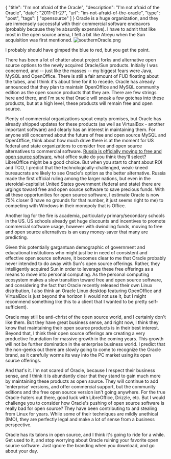 {
  "title": "I'm not afraid of the Oracle",
  "description": "I'm not afraid of the Oracle",
  "date": "2011-01-27",
  "url": "im-not-afraid-of-the-oracle",
  "type": "post",
  "tags": [
    "opensource"
  ]
}
Oracle is a huge organization, and they are immensely successful with their commercial software endeavors (probably because they're absurdly expensive).  I have to admit that like most in the open source arena, I felt a bit like Atreyu when the Sun acquisition was first mentioned.
![southernOracle.png](/files/southernOracle.png)

I probably should have gimped the blue to red, but you get the point.  

There has been a lot of chatter about project forks and alternative open source options to the newly acquired Oracle/Sun products.  Initially I was concerned, and -- just like the masses -- my biggest fears were Java, MySQL and OpenOffice.  There is still a fair amount of FUD floating about the tubes, and I think it's about time for it to recede.  Oracle has already announced that they plan to maintain OpenOffice and MySQL community edition as the open source products that they are.  There are few strings here and there, and I'm sure that Oracle will sneak a few gotchas into these products, but at a high level, these products will remain free and open source.  

Plenty of commercial organizations spout empty promises, but Oracle has already shipped updates for these products (as well as VirtualBox - another important software) and clearly has an interest in maintaining them.  For anyone still concerned about the future of free and open source MySQL and OpenOffice, think about how much drive there is at the moment for US federal and state organizations to consider free and open source alternatives to commercial software.  [Russia is officially moving to free and open source software](http://www.h-online.com/open/news/item/Russia-to-switch-to-open-source-by-2015-1170201.html), what office suite do you think they'll select?  LibreOffice might be a good choice.  But when you start to chant about ROI and TCO, I predict that the technologically-challenged, weak-kneed bureaucrats are likely to see Oracle's option as the better alternative.  Russia made the first official ruling among the larger nations, but even in the steroidal-capitalist United States government (federal and state) there are urgings toward free and open source software to save precious funds.  With all these opportunities for open source software, I estimate Oracle is now 75% closer (I have no grounds for that number, it just seems right to me) to competing with Windows in their monopoly that is Office.  

Another log for the fire is academia, particularly primary/secondary schools in the US.  US schools already get huge discounts and incentives to promote commercial software usage, however with dwindling funds, moving to free and open source alternatives is an easy money-saver that many are predicting.  

Given this potentially gargantuan demographic of government and educational institutions who might just be in need of consistent and effective open source software, it becomes clear to me that Oracle probably never intended to do away with Sun's open source offerings.  Rather, they intelligently acquired Sun in order to leverage these free offerings as a means to move into personal computing.  As the personal computing ecosystem makes a slow transition toward free and open source software, and considering the fact that Oracle recently released their own Linux distribution, I also think an Oracle Linux desktop featuring OpenOffice and VirtualBox is just beyond the horizon (I would not use it, but I might recommend something like this to a client that I wanted to be pretty self-sufficient).  

Oracle may still be anti-christ of the open source world, and I certainly don't like them.  But they have great business sense, and right now, I think they know that maintaining their open source products is in their best interest.  Beyond that, I think their open source offerings are creating a very productive foundation for massive growth in the coming years.  This growth will not be further domination in the enterprise business world.  I predict that the non-geeks out there are slowly going to come to recognize the Oracle brand, as it carefully worms its way into the PC market using its open source offerings.

And that's it.  I'm not scared of Oracle, because I respect their business sense, and I think it is abundantly clear that they stand to gain much more by maintaining these products as open source.  They will continue to add 'enterprise' versions, and offer commercial support, but the community editions and the free open source version isn't going anywhere.  For the true Oracle-haters out there, good luck with LibreOffice, Drizzle, etc.  But I would challenge you to consider how Oracle's pushing of open source software is really bad for open source?  They have been contributing to and stealing from Linux for years.  While some of their techniques are mildly unethical (IMO), they are perfectly legal and make a lot of sense from a business perspective.  

Oracle has its talons in open source, and I think it's going to ride for a while.  Get used to it, and stop worrying about Oracle ruining your favorite open source software.   Just ignore the branding when you download, and go about your day.  
